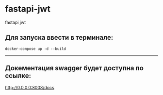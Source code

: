 # fastapi-jwt
fastapi jwt

## Для запуска ввести в терминале:
```docker-compose up -d --build```
____
## Докементация swagger будет доступна по ссылке:
http://0.0.0.0:8008/docs
